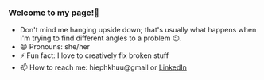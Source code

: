 ### Welcome to my page!👋


<!-- **hiepkhuu/hiepkhuu** is a ✨ _special_ ✨ repository because its `README.md` (this file) appears on your GitHub profile. -->

- Don't mind me hanging upside down; that's usually what happens when I'm trying to find different angles to a problem 😉.
- 😄 Pronouns: she/her
- ⚡ Fun fact: I love to creatively fix broken stuff
- 📫 How to reach me: hiephkhuu@gmail or [LinkedIn](https://www.linkedin.com/in/hiep-khuu-380111201/)


<!-- - 🌱 I’m currently learning ... -->
<!-- - 👯 I’m looking to collaborate on ...
- 🤔 I’m looking for help with ...
- 💬 Ask me about ... -->
